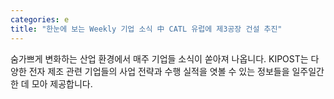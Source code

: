 ```yaml
---
categories: e
title: "한눈에 보는 Weekly 기업 소식 中 CATL 유럽에 제3공장 건설 추진"
---
```

숨가쁘게 변화하는 산업 환경에서 매주 기업들 소식이 쏟아져 나옵니다. KIPOST는 다양한 전자 제조 관련 기업들의 사업 전략과 수행 실적을 엿볼 수 있는 정보들을 일주일간 한 데 모아 제공합니다.